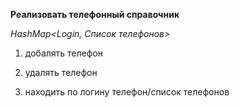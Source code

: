  __Реализовать телефонный справочник__

*HashMap<Login, Список телефонов>*

1. добалять телефон

2. удалять телефон

3. находить по логину телефон/список телефонов